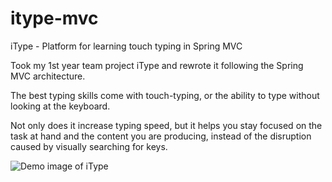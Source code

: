# itype-mvc
iType - Platform for learning touch typing in Spring MVC

Took my 1st year team project iType and rewrote it following the Spring MVC architecture.

The best typing skills come with touch-typing, or the ability to type without looking at the keyboard.

Not only does it increase typing speed, but it helps you stay focused on the task at hand and the content you are producing, instead of the disruption caused by visually searching for keys.

![Demo image of iType](https://github.com/andreivoda/itype-mvc/blob/main/demo.png?raw=true)
